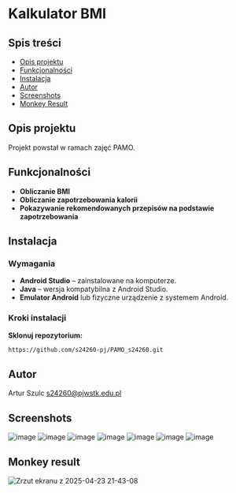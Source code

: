 # Kalkulator BMI

## Spis treści
- [Opis projektu](#opis-projektu)
- [Funkcjonalności](#funkcjonalności)
- [Instalacja](#instalacja)
- [Autor](#autor)
- [Screenshots](#screenshots)
- [Monkey Result](#monkey-result)

## Opis projektu
Projekt powstał w ramach zajęć PAMO.

## Funkcjonalności
- **Obliczanie BMI**
- **Obliczanie zapotrzebowania kalorii**
- **Pokazywanie rekomendowanych przepisów na podstawie zapotrzebowania**

## Instalacja
### Wymagania
- **Android Studio** – zainstalowane na komputerze.
- **Java** – wersja kompatybilna z Android Studio.
- **Emulator Android** lub fizyczne urządzenie z systemem Android.

### Kroki instalacji
**Sklonuj repozytorium:**
```bash
https://github.com/s24260-pj/PAMO_s24260.git
```
## Autor
Artur Szulc s24260@pjwstk.edu.pl

## Screenshots
![image](https://github.com/user-attachments/assets/86f2631f-0246-492c-b938-d6c703de6b79)
![image](https://github.com/user-attachments/assets/1966ff52-59d3-4700-8b56-17f4e103bf36)
![image](https://github.com/user-attachments/assets/9fa0aa21-b384-4972-9fa9-ceb820275499)
![image](https://github.com/user-attachments/assets/cdc874a2-80d0-403d-8e2a-30737f06439f)
![image](https://github.com/user-attachments/assets/9851f725-b011-4c2c-a795-3b8b172efea7)
![image](https://github.com/user-attachments/assets/cc694029-9c94-45e1-bc20-70baee884c30)
![image](https://github.com/user-attachments/assets/1b44b241-b2bf-4c4d-91af-1c95715689d5)

## Monkey result
![Zrzut ekranu z 2025-04-23 21-43-08](https://github.com/user-attachments/assets/3c91df2b-8ec0-4f55-a8c3-e46494d882db)

